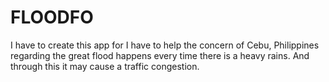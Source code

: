 # FLOODFO
I have to create this app for I have to help the concern of Cebu, Philippines regarding the great flood happens every time there is a heavy rains. And through this it may cause a traffic congestion.
